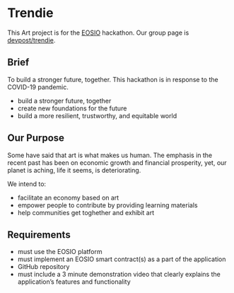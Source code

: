 # Trendie

This Art project is for the [EOSIO](https://eosiohackathon.devpost.com/) hackathon. Our group page is [devpost/trendie](https://devpost.com/software/trendie).

## Brief

To build a stronger future, together. This hackathon is in response to the COVID-19 pandemic.

- build a stronger future, together
- create new foundations for the future
- build a more resilient, trustworthy, and equitable world

## Our Purpose

Some have said that art is what makes us human. The emphasis in the recent past has been on economic growth and financial prosperity, yet, our planet is aching, life it seems, is deteriorating.

We intend to:

- facilitate an economy based on art
- empower people to contribute by providing learning materials
- help communities get toghether and exhibit art

## Requirements

- must use the EOSIO platform
- must implement an EOSIO smart contract(s) as a part of the application
- GitHub repository
- must include a 3 minute demonstration video that clearly explains the application’s features and functionality
